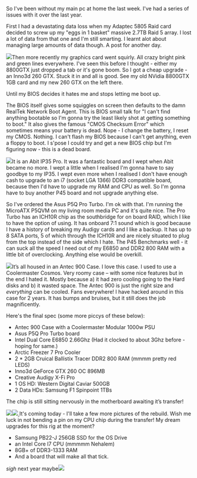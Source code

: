 ﻿So I've been without my main pc at home the last week. I've had a series of issues with it over the last year.

First I had a devastating data loss when my Adaptec 5805 Raid card decided to screw up my "eggs in 1 basket" massive 2.7TB Raid 5 array. I lost a lot of data from that one and I'm still smarting. I learnt alot about managing large amounts of data though. A post for another day.

![](/Media/Default/images/blog/gfx_thumb.jpg)Then more recently my graphics card went squirly. All crazy bright pink and green lines everywhere. I've seen this before I thought - either my 8800GTX just dropped a tab or it's gone boom. So I got a cheap upgrade - an Inno3d 260 GTX. Stuck it in and all is good. See my old NVidia 8800GTX 1GB card and my new 260 GTX on the left there.

Until my BIOS decides it hates me and stops letting me boot up.

The BIOS itself gives some squiggles on screen then defaults to the damn RealTek Network Boot Agent. This is BIOS small talk for "I can't find anything bootable so I'm gonna try the least likely shot at getting something to boot." It also gives the famous "CMOS Checksum Error" which sometimes means your battery is dead. Nope - I change the battery, I reset my CMOS. Nothing. I can't flash my BIOS because I can't get anything, even a floppy to boot. I s'pose I could try and get a new BIOS chip but I'm figuring now - this is a dead board.

![](/Media/Default/images/blog/mboard_thumb.jpg)It is an Abit IP35 Pro. It was a fantastic board and I wept when Abit became no more. I wept a little when I realised I'm gonna have to say goodbye to my IP35. I wept even more when I realised I don't have enough cash to upgrade to an i7 (socket LGA 1366) DDR3 compatible board, because then I'd have to upgrade my RAM and CPU as well. So I'm gonna have to buy another P45 board and not upgrade anything else.

So I've ordered the Asus P5Q Pro Turbo. I'm ok with that. I'm running the MicroATX P5QVM on my living room media PC and it's quite nice. The Pro Turbo has an ICH10R chip as the southbridge for on board RAID, which I like to have the option of using. It has onboard 7:1 sound which is good because I have a history of breaking my Audigy cards and I like a backup. It has up to 8 SATA ports, 5 of which through the ICH10R and are nicely situated to plug from the top instead of the side which I hate. The P45 Benchmarks well - it can suck all the speed I need out of my E6850 and DDR2 800 RAM with a little bit of overclocking. Anything else would be overkill.

![](/Media/Default/images/blog/case_thumb.jpg)It&rsquo;s all housed in an Antec 900 Case. I love this case. I used to use a Coolermaster Cosmos. Very roomy case &ndash; with some nice features but in the end I hated it. Mostly because a) it had zero cooling going to the Hard disks and b) it wasted space. The Antec 900 is just the right size and *everything* can be cooled. Fans everywhere! I have hacked around in this case for 2 years. It has bumps and bruises, but it still does the job magnificently.

Here's the final spec (some more piccys of these below):

*   Antec 900 Case with a Coolermaster Modular 1000w PSU
*   Asus P5Q Pro Turbo board
*   Intel Dual Core E6850 2.66Ghz (Had it clocked to about 3Ghz before - hoping for same.)
*   Arctic Freezer 7 Pro Cooler
*   2 * 2GB Cruical Ballistix Tracer DDR2 800 RAM (mmmm pretty red LEDS)
*   Inno3d GeForce GTX 260 OC 896MB
*   Creative Audigy X-Fi Pro
*   1 OS HD: Western Digital Caviar 500GB
*   2 Data HDs: Samsung F1 Spinpoint 1TBs

The chip is still sitting nervously in the motherboard awaiting it&rsquo;s transfer!

[![](/Media/Default/images/blog/hs_thumb.jpg)![](/Media/Default/images/blog/ram_thumb.jpg)
](http://www.nickmeldrum.com/img/blog/mylovelyAbitIP35Prodead_9EEC/hds.jpg) It's coming today - I'll take a few more pictures of the rebuild. Wish me luck in not bending a pin on my CPU chip during the transfer!  My dream upgrades for this rig at the moment?

*   Samsung PB22-J 256GB SSD for the OS Drive
*   an Intel Core I7 CPU (mmmmm Nehalem)
*   8GB+ of DDR3-1333 RAM
*   And a board that will make all that tick.

*sigh* next year maybe![](http://technorati.com/tags/pcs)